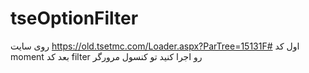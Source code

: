 ﻿# tseOptionFilter


 روی سایت https://old.tsetmc.com/Loader.aspx?ParTree=15131F#  اول کد moment بعد کد filter رو اجرا کنید تو کنسول مرورگر 
